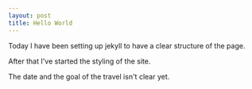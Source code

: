 ```yaml
---
layout: post
title: Hello World
---
```


Today I have been setting up jekyll to have a clear structure of the page.

After that I've started the styling of the site.

The date and the goal of the travel isn't clear yet.
